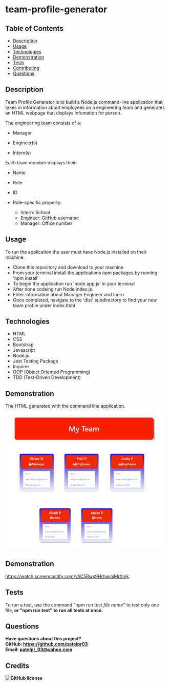 
# team-profile-generator
## Table of Contents
* [Description](#description)
* [Usage](#usage)
* [Technologies](#Technologies)
* [Demonstration](#demonstration)
* [Tests](#tests)
* [Contributing](#contributing)
* [Questions](#questions)

## Description

Team Profile Generator is to build a Node.js command-line application that takes in information about employees on a engineering team and generates an HTML webpage that displays infomation for person.

The engineering team consists of a:
* Manager

* Engineer(s)

* Intern(s)

Each team member displays their:
* Name

* Role

* ID

* Role-specific property:
    * Intern: School
    * Engineer: GitHub username
    * Manager: Office number


## Usage
To run the application the user must have Node.js installed on their machine.

* Clone this repository and download to your machine
* From your terminal install the applications npm packages by running 'npm install'
* To begin the application run 'node app.js' in your terminal
* After done codeing run Node index.js. 
* Enter information about Manager Engineer and Inern 
* Once completed, navigate to the 'dist' subdirectory to find your new team profile under index.html 


## Technologies

* HTML
* CSS
* Bootstrap
* Javascript
* Node.js
* Jest Testing Package
* Inquirer
* OOP (Object Oriented Programming)
* TDD (Test-Driven Development)

## Demonstration

The HTML generated with the command line application.
!["example shot"](assets/Screenshot.png)

## Demonstration
  https://watch.screencastify.com/v/iC5Bws9HrhwiaiMrXnjk
## Tests
To run a test, use the command "npm run test *file name*" to test only one file,<B> or "npm run test" to run all tests at once.

## Questions
Have questions about this project?  
GitHub: https://github.com/patelpr03  
Email:  patelpr_03@yahoo.com

## Credits
![GitHub license](https://img.shields.io/badge/Made%20by-%40Priti-orange)